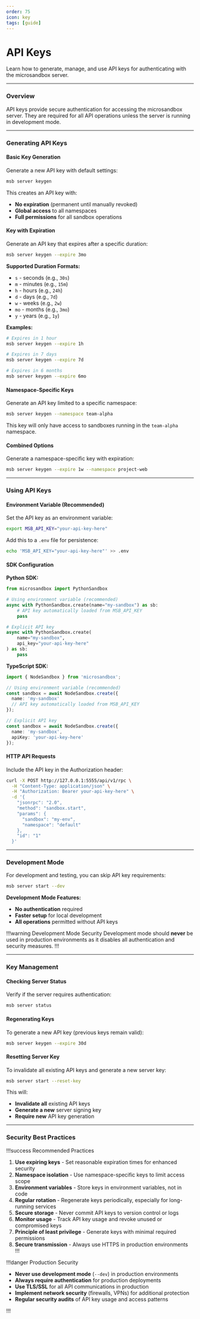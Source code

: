 ```yaml
---
order: 75
icon: key
tags: [guide]
---
```


# API Keys

Learn how to generate, manage, and use API keys for authenticating with the microsandbox server.

---

### Overview

API keys provide secure authentication for accessing the microsandbox server. They are required for all API operations unless the server is running in development mode.

---

### Generating API Keys

#### Basic Key Generation

Generate a new API key with default settings:

```bash
msb server keygen
```

This creates an API key with:
- **No expiration** (permanent until manually revoked)
- **Global access** to all namespaces
- **Full permissions** for all sandbox operations

#### Key with Expiration

Generate an API key that expires after a specific duration:

```bash
msb server keygen --expire 3mo
```

**Supported Duration Formats:**
- `s` - seconds (e.g., `30s`)
- `m` - minutes (e.g., `15m`)
- `h` - hours (e.g., `24h`)
- `d` - days (e.g., `7d`)
- `w` - weeks (e.g., `2w`)
- `mo` - months (e.g., `3mo`)
- `y` - years (e.g., `1y`)

**Examples:**
```bash
# Expires in 1 hour
msb server keygen --expire 1h

# Expires in 7 days
msb server keygen --expire 7d

# Expires in 6 months
msb server keygen --expire 6mo
```

#### Namespace-Specific Keys

Generate an API key limited to a specific namespace:

```bash
msb server keygen --namespace team-alpha
```

This key will only have access to sandboxes running in the `team-alpha` namespace.

#### Combined Options

Generate a namespace-specific key with expiration:

```bash
msb server keygen --expire 1w --namespace project-web
```

---

### Using API Keys

#### Environment Variable (Recommended)

Set the API key as an environment variable:

```bash
export MSB_API_KEY="your-api-key-here"
```

Add this to a `.env` file for persistence:

```bash
echo 'MSB_API_KEY="your-api-key-here"' >> .env
```

#### SDK Configuration

**Python SDK:**
```python
from microsandbox import PythonSandbox

# Using environment variable (recommended)
async with PythonSandbox.create(name="my-sandbox") as sb:
    # API key automatically loaded from MSB_API_KEY
    pass

# Explicit API key
async with PythonSandbox.create(
    name="my-sandbox",
    api_key="your-api-key-here"
) as sb:
    pass
```

**TypeScript SDK:**
```typescript
import { NodeSandbox } from 'microsandbox';

// Using environment variable (recommended)
const sandbox = await NodeSandbox.create({
  name: 'my-sandbox'
  // API key automatically loaded from MSB_API_KEY
});

// Explicit API key
const sandbox = await NodeSandbox.create({
  name: 'my-sandbox',
  apiKey: 'your-api-key-here'
});
```

#### HTTP API Requests

Include the API key in the Authorization header:

```bash
curl -X POST http://127.0.0.1:5555/api/v1/rpc \
  -H "Content-Type: application/json" \
  -H "Authorization: Bearer your-api-key-here" \
  -d '{
    "jsonrpc": "2.0",
    "method": "sandbox.start",
    "params": {
      "sandbox": "my-env",
      "namespace": "default"
    },
    "id": "1"
  }'
```

---

### Development Mode

For development and testing, you can skip API key requirements:

```bash
msb server start --dev
```

**Development Mode Features:**
- **No authentication** required
- **Faster setup** for local development
- **All operations** permitted without API keys

!!!warning Development Mode Security
Development mode should **never** be used in production environments as it disables all authentication and security measures.
!!!

---

### Key Management

#### Checking Server Status

Verify if the server requires authentication:

```bash
msb server status
```

#### Regenerating Keys

To generate a new API key (previous keys remain valid):

```bash
msb server keygen --expire 30d
```

#### Resetting Server Key

To invalidate all existing API keys and generate a new server key:

```bash
msb server start --reset-key
```

This will:
- **Invalidate all** existing API keys
- **Generate a new** server signing key
- **Require new** API key generation

---

### Security Best Practices

!!!success Recommended Practices

1. **Use expiring keys** - Set reasonable expiration times for enhanced security
2. **Namespace isolation** - Use namespace-specific keys to limit access scope
3. **Environment variables** - Store keys in environment variables, not in code
4. **Regular rotation** - Regenerate keys periodically, especially for long-running services
5. **Secure storage** - Never commit API keys to version control or logs
6. **Monitor usage** - Track API key usage and revoke unused or compromised keys
7. **Principle of least privilege** - Generate keys with minimal required permissions
8. **Secure transmission** - Always use HTTPS in production environments
!!!

!!!danger Production Security

- **Never use development mode** (`--dev`) in production environments
- **Always require authentication** for production deployments
- **Use TLS/SSL** for all API communications in production
- **Implement network security** (firewalls, VPNs) for additional protection
- **Regular security audits** of API key usage and access patterns

!!!
